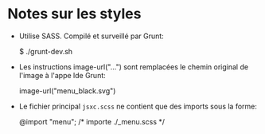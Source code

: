 # Notes sur les styles

* Utilise SASS. Compilé et surveillé par Grunt:


    $ ./grunt-dev.sh

* Les instructions image-url("...") sont remplacées
le chemin original de l'image à l'appe lde Grunt:


    image-url("menu_black.svg")

* Le fichier principal `jsxc.scss` ne contient que des imports sous
la forme:


    @import "menu";
    /* importe ./_menu.scss */